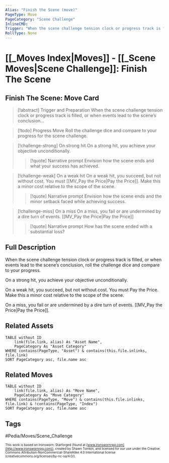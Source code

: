 ```yaml
---
Alias: "Finish the Scene (move)"
PageType: Move
PageCategory: "Scene Challenge"
InlineCMD:
Trigger: "When the scene challenge tension clock or progress track is filled, or when events lead to the scene’s conclusion"
RollType: None
---
```

# [[_Moves Index|Moves]] - [[_Scene Moves|Scene Challenge]]: Finish The Scene

## Finish The Scene: Move Card
>[!abstract]  Trigger and Preparation
>When the scene challenge tension clock or progress track is filled, or when events lead to the scene’s conclusion...

> [!todo] Progress Move
> Roll the challenge dice and compare to your progress for the scene challenge.

> [!challenge-strong] On strong hit
> On a strong hit, you achieve your objective unconditionally. 
> > [!quote] Narrative prompt
> > Envision how the scene ends and what your success has achieved.

> [!challenge-weak] On a weak hit
> On a weak hit, you succeed, but not without cost. You must [[MV_Pay the Price|Pay the Price]]. Make this a minor cost relative to the scope of the scene.
> > [!quote] Narrative prompt
> > Envision how the scene ends and the minor setback faced while achieving success.

> [!challenge-miss] On a miss
> On a miss, you fail or are undermined by a dire turn of events. [[MV_Pay the Price|Pay the Price]]
> > [!quote] Narrative prompt
> > How has the scene ended with a substantial loss?

## Full Description
When the scene challenge tension clock or progress track is filled, or when events lead to the scene’s conclusion, roll the challenge dice and compare to your progress. 

On a strong hit, you achieve your objective unconditionally. 

On a weak hit, you succeed, but not without cost. You must Pay the Price. Make this a minor cost relative to the scope of the scene.

On a miss, you fail or are undermined by a dire turn of events. [[MV_Pay the Price|Pay the Price]].

## Related Assets
```dataview
TABLE without ID
	link(file.link, alias) As "Asset Name",
	PageCategory As "Asset Category"
WHERE contains(PageType, "Asset") & contains(this.file.inlinks, file.link)
SORT PageCategory asc, file.name asc
```

## Related Moves
```dataview
TABLE without ID
	link(file.link, alias) As "Move Name",
	PageCategory As "Move Category"
WHERE contains(PageType, "Move") & contains(this.file.inlinks, file.link) & !contains(PageType, "Index")
SORT PageCategory asc, file.name asc
```

## Tags
#Pedia/Moves/Scene_Challenge 

<font size=-2>This work is based on Ironsworn: Starforged (found at [www.ironswornrpg.com](http://www.ironswornrpg.com)), created by Shawn Tomkin, and licensed for our use under the Creative Commons Attribution-NonCommercial-ShareAlike 4.0 International license  (creativecommons.org/licenses/by-nc-sa/4.0/).</font>

